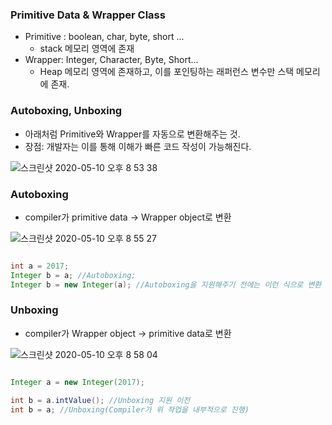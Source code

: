 ### Primitive Data & Wrapper Class
- Primitive : boolean, char, byte, short ...
  * stack 메모리 영역에 존재
- Wrapper: Integer, Character, Byte, Short...
  * Heap 메모리 영역에 존재하고, 이를 포인팅하는 래퍼런스 변수만 스택 메모리에 존재.

### Autoboxing, Unboxing
- 아래처럼 Primitive와 Wrapper를 자동으로 변환해주는 것.
- 장점: 개발자는 이를 통해 이해가 빠른 코드 작성이 가능해진다.

![스크린샷 2020-05-10 오후 8 53 38](https://user-images.githubusercontent.com/26040955/81498500-53986200-9300-11ea-8083-0b5124415c0d.png)


### Autoboxing
- compiler가 primitive data -> Wrapper object로 변환

![스크린샷 2020-05-10 오후 8 55 27](https://user-images.githubusercontent.com/26040955/81498562-95c1a380-9300-11ea-8353-e733ba06fd67.png)

```java

int a = 2017;
Integer b = a; //Autoboxing;
Integer b = new Integer(a); //Autoboxing을 지원해주기 전에는 이런 식으로 변환 (deprecated)

```

### Unboxing
- compiler가 Wrapper object -> primitive data로 변환

![스크린샷 2020-05-10 오후 8 58 04](https://user-images.githubusercontent.com/26040955/81498621-f355f000-9300-11ea-8f57-fed8c501b45f.png)


```java

Integer a = new Integer(2017);

int b = a.intValue(); //Unboxing 지원 이전
int b = a; //Unboxing(Compiler가 위 작업을 내부적으로 진행)

```
